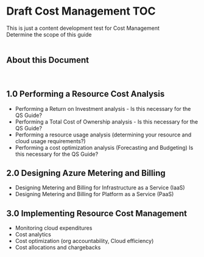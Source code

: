 # Draft Cost Management TOC
This is just a content development test for Cost Management  
Determine the scope of this guide
<br />
<br />

## About this Document
<br />

## 1.0 Performing a Resource Cost Analysis  
  - Performing a Return on Investment analysis  - Is this necessary for the QS Guide?
  - Performing a Total Cost of Ownership analysis  - Is this necessary for the QS Guide?
  - Performing a resource usage analysis (determining your resource and cloud usage requirements?)
  - Performing a cost optimization analysis (Forecasting and Budgeting) Is this necessary for the QS Guide?

  
## 2.0 Designing Azure Metering and Billing  
 - Designing Metering and Billing for Infrastructure as a Service (IaaS)   
 - Designing Metering and Billing for Platform as a Service (PaaS)  


## 3.0 Implementing Resource Cost Management
  - Monitoring cloud expenditures
  - Cost analytics
  - Cost optimization (org accountability, Cloud efficiency)
  - Cost allocations and chargebacks
